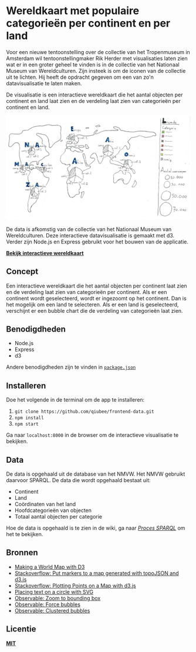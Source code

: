 # Wereldkaart met populaire categorieën per continent en per land

Voor een nieuwe tentoonstelling over de collectie van het Tropenmuseum in Amsterdam wil tentoonstellingmaker Rik Herder met visualisaties laten zien wat er in een groter geheel te vinden is in de collectie van het Nationaal Museum van Wereldculturen. Zijn insteek is om de iconen van de collectie uit te lichten. Hij heeft de opdracht gegeven om een van zo'n datavisualisatie te laten maken.

De visualisatie is een interactieve wereldkaart die het aantal objecten per continent en land laat zien en de verdeling laat zien van categorieën per continent en land.

![World map with pie charts showing top 3 of categories with the most objects found in the collection of the National Museum of Worldcultures](images/concept-small-cut.jpg)

De data is afkomstig van de collectie van het Nationaal Museum van Wereldculturen. Deze interactieve datavisualisatie is gemaakt met d3. Verder zijn Node.js en Express gebruikt voor het bouwen van de applicatie.

**[Bekijk interactieve wereldkaart](https://qiubee.github.io/frontend-data/)**

## Concept

Een interactieve wereldkaart die het aantal objecten per continent laat zien en de verdeling laat zien van categorieën per continent. Als er een continent wordt geselecteerd, wordt er ingezoomt op het continent. Dan is het mogelijk om een land te selecteren. Als er een land is geselecteerd, verschijnt er een bubble chart die de verdeling van categorieën laat zien.

## Benodigdheden

* Node.js
* Express
* d3

Andere benodigdheden zijn te vinden in [`package.json`](https://github.com/qiubee/frontend-data/blob/master/package.json)

## Installeren

Doe het volgende in de terminal om de app te installeren:

1. `git clone https://github.com/qiubee/frontend-data.git`
2. `npm install`
3. `npm start`

Ga naar `localhost:8000` in de browser om de interactieve visualisatie te bekijken.

## Data

De data is opgehaald uit de database van het NMVW. Het NMVW gebruikt daarvoor SPARQL. De data die wordt opgehaald bestaat uit:

* Continent
* Land
* Coördinaten van het land
* Hoofdcategorieën van objecten
* Totaal aantal objecten per categorie

Hoe de data is opgehaald is te zien in de wiki, ga naar *[Proces SPARQL](https://github.com/qiubee/frontend-data/wiki/SPARQL)* om het te bekijken.

## Bronnen

* [Making a World Map with D3](https://www.youtube.com/watch?v=Qw6uAg3EO64)
* [Stackoverflow: Put markers to a map generated with topoJSON and d3.js](https://stackoverflow.com/questions/21397608/put-markers-to-a-map-generated-with-tocsript)
* [Stackoverflow: Plotting Points on a Map with d3.js](https://stackoverflow.com/questions/26956778/plotting-points-on-a-map-with-d3-js)
* [Placing text on a circle with SVG](http://thenewcode.com/482/Placing-Text-on-a-Circle-with-SVG)
* [Observable: Zoom to bounding box](https://observablehq.com/@d3/zoom-to-bounding-box)
* [Observable: Force bubbles](https://observablehq.com/@rocss/test)
* [Observable: Clustered bubbles](https://observablehq.com/@mbostock/clustered-bubbles)

## Licentie

**[MIT](https://github.com/qiubee/functional-programming/blob/master/LICENSE)**
